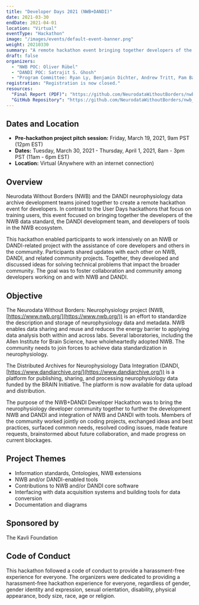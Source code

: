 ```yaml
---
title: "Developer Days 2021 (NWB+DANDI)"
date: 2021-03-30
endDate: 2021-04-01
location: "Virtual"
eventType: "Hackathon"
image: "/images/events/default-event-banner.png"
weight: 20210330
summary: "A remote hackathon event bringing together developers of the NWB data standard, the DANDI development team, and developers of tools in the NWB ecosystem to work intensively on NWB or DANDI-related projects."
draft: false
organizers:
  - "NWB POC: Oliver Rübel"
  - "DANDI POC: Satrajit S. Ghosh"
  - "Program Committee: Ryan Ly, Benjamin Dichter, Andrew Tritt, Pam Baker, Oliver Rübel, Satrajit S Ghosh, Yaroslav O. Halchenko"
registration: "Registration is now closed."
resources:
  "Final Report (PDF)": "https://github.com/NeurodataWithoutBorders/nwb_hackathons/raw/master/HCK10_2021_Remote/report/Report___10th_NWB_and_DANDI_Hackathon.pdf"
  "GitHub Repository": "https://github.com/NeurodataWithoutBorders/nwb_hackathons/tree/master/HCK10_2021_Remote"
---
```


## Dates and Location

- **Pre-hackathon project pitch session:** Friday, March 19, 2021, 9am PST (12pm EST)
- **Dates:** Tuesday, March 30, 2021 - Thursday, April 1, 2021, 8am - 3pm PST (11am - 6pm EST)
- **Location:** Virtual (Anywhere with an internet connection)

## Overview

Neurodata Without Borders (NWB) and the DANDI neurophysiology data archive development teams joined together to create a remote hackathon event for developers. In contrast to the User Days hackathons that focus on training users, this event focused on bringing together the developers of the NWB data standard, the DANDI development team, and developers of tools in the NWB ecosystem.

This hackathon enabled participants to work intensively on an NWB or DANDI-related project with the assistance of core developers and others in the community. Participants shared updates with each other on NWB, DANDI, and related community projects. Together, they developed and discussed ideas for solving technical problems that impact the broader community. The goal was to foster collaboration and community among developers working on and with NWB and DANDI.

## Objective

The Neurodata Without Borders: Neurophysiology project (NWB, [https://www.nwb.org/](https://www.nwb.org/)) is an effort to standardize the description and storage of neurophysiology data and metadata. NWB enables data sharing and reuse and reduces the energy barrier to applying data analysis both within and across labs. Several laboratories, including the Allen Institute for Brain Science, have wholeheartedly adopted NWB. The community needs to join forces to achieve data standardization in neurophysiology.

The Distributed Archives for Neurophysiology Data Integration (DANDI, [https://www.dandiarchive.org/](https://www.dandiarchive.org/)) is a platform for publishing, sharing, and processing neurophysiology data funded by the BRAIN Initiative. The platform is now available for data upload and distribution. 

The purpose of the NWB+DANDI Developer Hackathon was to bring the neurophysiology developer community together to further the development NWB and DANDI and integration of NWB and DANDI with tools. Members of the community worked jointly on coding projects, exchanged ideas and best practices, surfaced common needs, resolved coding issues, made feature requests, brainstormed about future collaboration, and made progress on current blockages.

## Project Themes

- Information standards, Ontologies, NWB extensions
- NWB and/or DANDI-enabled tools
- Contributions to NWB and/or DANDI core software
- Interfacing with data acquisition systems and building tools for data conversion
- Documentation and diagrams

## Sponsored by

The Kavli Foundation

## Code of Conduct

This hackathon followed a code of conduct to provide a harassment-free experience for everyone. The organizers were dedicated to providing a harassment-free hackathon experience for everyone, regardless of gender, gender identity and expression, sexual orientation, disability, physical appearance, body size, race, age or religion.
